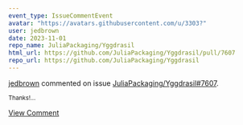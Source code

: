 ```yaml
---
event_type: IssueCommentEvent
avatar: "https://avatars.githubusercontent.com/u/3303?"
user: jedbrown
date: 2023-11-01
repo_name: JuliaPackaging/Yggdrasil
html_url: https://github.com/JuliaPackaging/Yggdrasil/pull/7607
repo_url: https://github.com/JuliaPackaging/Yggdrasil
---
```


<a href='https://github.com/jedbrown' target='_blank'>jedbrown</a> commented on issue <a href='https://github.com/JuliaPackaging/Yggdrasil/pull/7607' target='_blank'>JuliaPackaging/Yggdrasil#7607</a>.

<small>Thanks!...</small>

<a href='https://github.com/JuliaPackaging/Yggdrasil/pull/7607' target='_blank'>View Comment</a>